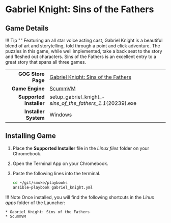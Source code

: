 # Gabriel Knight: Sins of the Fathers

## Game Details

!!! Tip ""
    Featuring an all star voice acting cast, Gabriel Knight is a beautiful blend of art and storytelling, told through a point and click adventure.  The puzzles in this game, while well implemented, take a back seat to the story and fleshed out characters.  Sins of the Fathers is an excellent entry to a great story that spans all three games.  

|  |  |
|--:|:--|
| **GOG Store Page** | [Gabriel Knight: Sins of the Fathers](https://www.gog.com/game/gabriel_knight_sins_of_the_fathers) |
| **Game Engine** | [ScummVM](https://www.scummvm.org/) |
| **Supported Installer** | setup_gabriel_knight_-_sins_of_the_fathers_1.1_(20239).exe |
| **Installer System** | Windows |

## Installing Game
1. Place the **Supported Installer** file in the *Linux files* folder on your Chromebook.
1. Open the Terminal App on your Chromebook.
1. Paste the following lines into the terminal.

   ~~~bash
   cd ~/git/smoke/playbooks
   ansible-playbook gabriel_knight.yml
   ~~~
!!! Note
    Once installed, you will find the following shortcuts in the *Linux apps* folder of the Launcher:
    
    * Gabriel Knight: Sins of the Fathers
    * ScummVM